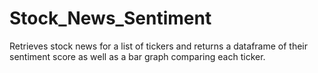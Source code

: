 # Stock_News_Sentiment
Retrieves stock news for a list of tickers and returns a dataframe of their sentiment score as well as a bar graph comparing each ticker.
